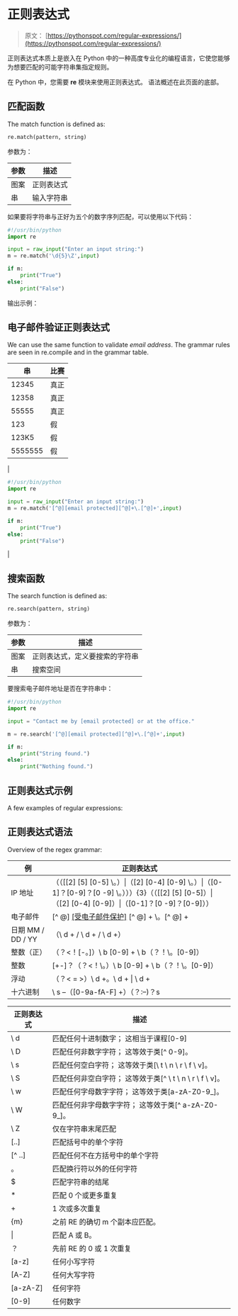 # 正则表达式

> 原文： [https://pythonspot.com/regular-expressions/](https://pythonspot.com/regular-expressions/)

正则表达式本质上是嵌入在 Python 中的一种高度专业化的编程语言，它使您能够为想要匹配的可能字符串集指定规则。

在 Python 中，您需要 **re** 模块来使用正则表达式。 语法概述在此页面的底部。

## 匹配函数

The match function is defined as:

```py
re.match(pattern, string)

```

参数为：

| 参数 | 描述 |
| --- | --- |
| 图案 | 正则表达式 |
| 串 | 输入字符串 |

如果要将字符串与正好为五个的数字序列匹配，可以使用以下代码：

```py
#!/usr/bin/python
import re

input = raw_input("Enter an input string:")
m = re.match('\d{5}\Z',input)

if m:
    print("True")
else:
    print("False")

```

输出示例：

## 电子邮件验证正则表达式

We can use the same function to validate _email address_. The grammar rules are seen in re.compile and in the grammar table.

| 串 | 比赛 |
| --- | --- |
| 12345 | 真正 |
| 12358 | 真正 |
| 55555 | 真正 |
| 123 | 假 |
| 123K5 | 假 |
| 5555555 | 假 |

| 

```py
#!/usr/bin/python
import re

input = raw_input("Enter an input string:")
m = re.match('[^@][email protected][^@]+\.[^@]+',input)

if m:
    print("True")
else:
    print("False")

```

 |

## 搜索函数

The search function is defined as:

```py
re.search(pattern, string)

```

参数为：

| 参数 | 描述 |
| --- | --- |
| 图案 | 正则表达式，定义要搜索的字符串 |
| 串 | 搜索空间 |

要搜索电子邮件地址是否在字符串中：

```py
#!/usr/bin/python
import re

input = "Contact me by [email protected] or at the office."

m = re.search('[^@][email protected][^@]+\.[^@]+',input)

if m:
    print("String found.")
else:
    print("Nothing found.")

```

## 正则表达式示例

A few examples of regular expressions:

## 正则表达式语法

Overview of the regex grammar:

| 例 | 正则表达式 |
| --- | --- |
| IP 地址 | （（[[2] [5] [0-5] \。）&#124;（[2] [0-4] [0-9] \。）&#124;（[0-1]？[0-9]？[0 -9] \。）））{3}（（[[2] [5] [0-5]）&#124;（[2] [0-4] [0-9]）&#124;（[0-1]？[0 -9]？[0-9]）） |
| 电子邮件 | [^ @] [[受电子邮件保护]](/cdn-cgi/l/email-protection) [^ @] + \。[^ @] + |
| 日期 MM / DD / YY | （\ d + / \ d + / \ d +） |
| 整数（正） | （？&lt;！[-。]）\ b [0-9] + \ b（？！\。[0-9]） |
| 整数 | [+-]？（？&lt;！\。）\ b [0-9] + \ b（？！\。[0-9]） |
| 浮动 | （？&lt; = &gt;）\ d +。\ d + &#124; \ d + |
| 十六进制 | \ s –（[0-9a-fA-F] +）（？:–)？s |

| 正则表达式 | 描述 |
| --- | --- |
| \ d | 匹配任何十进制数字； 这相当于课程[0-9] |
| \ D | 匹配任何非数字字符； 这等效于类[^ 0-9]。 |
| \ s | 匹配任何空白字符； 这等效于类[\ t \ n \ r \ f \ v]。 |
| \ S | 匹配任何非空白字符； 这等效于类[^ \ t \ n \ r \ f \ v]。 |
| \ w | 匹配任何字母数字字符； 这等效于类[a-zA-Z0-9_]。 |
| \ W | 匹配任何非字母数字字符； 这等效于类[^ a-zA-Z0-9_]。 |
| \ Z | 仅在字符串末尾匹配 |
| [..] | 匹配括号中的单个字符 |
| [^ ..] | 匹配任何不在方括号中的单个字符 |
| 。 | 匹配换行符以外的任何字符 |
| $ | 匹配字符串的结尾 |
| * | 匹配 0 个或更多重复 |
| + | 1 次或多次重复 |
| {m} | 之前 RE 的确切 m 个副本应匹配。 |
| &#124; | 匹配 A 或 B。 |
| ？ | 先前 RE 的 0 或 1 次重​​复 |
| [a-z] | 任何小写字符 |
| [A-Z] | 任何大写字符 |
| [a-zA-Z] | 任何字符 |
| [0-9] | 任何数字 |
